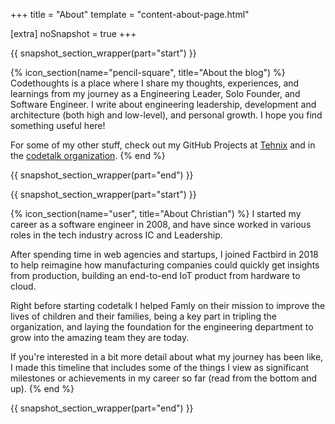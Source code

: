 +++
title = "About"
template = "content-about-page.html"

[extra]
noSnapshot = true
+++

{{ snapshot_section_wrapper(part="start") }}

{% icon_section(name="pencil-square", title="About the blog") %}
  Codethoughts is a place where I share my thoughts, experiences, and learnings from my journey as a Engineering Leader, Solo Founder, and Software Engineer. I write about engineering leadership, development and architecture (both high and low-level), and personal growth. I hope you find something useful here!

  For some of my other stuff, check out my GitHub Projects at [Tehnix](https://github.com/Tehnix) and in the
              [codetalk organization](https://github.com/codetalkio).
{% end %}

{{ snapshot_section_wrapper(part="end") }}


{{ snapshot_section_wrapper(part="start") }}

{% icon_section(name="user", title="About Christian") %}
  I started my career as a software engineer in 2008, and have since worked in various roles in the tech industry across IC and Leadership.

  After spending time in web agencies and startups, I joined Factbird in 2018 to help reimagine how manufacturing companies could quickly get insights from production, building an end-to-end IoT product from hardware to cloud.

  Right before starting codetalk I helped Famly on their mission to improve the lives of children and their families, being a key part in tripling the organization, and laying the foundation for the engineering department to grow into the amazing team they are today.

  If you're interested in a bit more detail about what my journey has been like, I made this timeline that includes some of the things I view as significant milestones or achievements in my career so far (read from the bottom and up).
{% end %}

{{ snapshot_section_wrapper(part="end") }}
